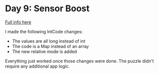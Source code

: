 # Day 9: Sensor Boost

[Full info here](https://adventofcode.com/2019/day/9)

I made the following IntCode changes:

* The values are all long instead of int
* The code is a Map instead of an array
* The new relative mode is added

Everything just worked once those changes were done. The puzzle didn't
require any additional app logic.

